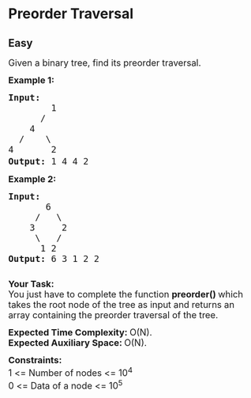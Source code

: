 # Preorder Traversal
## Easy
<div class="problems_problem_content__Xm_eO"><p><span style="font-size:18px">Given a&nbsp;binary tree, find&nbsp;its&nbsp;preorder traversal.</span></p>

<p><span style="font-size:18px"><strong>Example 1:</strong></span></p>

<pre><span style="font-size:18px"><strong>Input:</strong>
&nbsp; &nbsp; &nbsp; &nbsp; 1 &nbsp; &nbsp; &nbsp;
      /&nbsp; &nbsp; &nbsp; &nbsp; &nbsp; 
    4 &nbsp; &nbsp;
  /&nbsp; &nbsp; \ &nbsp; 
4&nbsp; &nbsp; &nbsp; &nbsp;2
<strong>Output: </strong>1 4 4 2</span><span style="font-size:22px">&nbsp;</span>
</pre>

<p><span style="font-size:18px"><strong>Example 2:</strong></span></p>

<pre><span style="font-size:18px"><strong>Input:</strong>
       6
&nbsp;    /   \
&nbsp;   3     2
&nbsp;    \   / 
&nbsp;     1 2
<strong>Output: </strong>6 3 1 2 2&nbsp;</span>

</pre>

<p><span style="font-size:18px"><strong>Your Task:</strong><br>
You just have to complete the function <strong>preorder() </strong>which takes the root node of the tree as input and returns an array containing the preorder traversal of the tree.</span></p>

<p><span style="font-size:18px"><strong>Expected Time Complexity:&nbsp;</strong>O(N).<br>
<strong>Expected Auxiliary Space:&nbsp;</strong>O(N).</span></p>

<p><span style="font-size:18px"><strong>Constraints:</strong><br>
1 &lt;= Number of nodes &lt;= 10<sup>4</sup><br>
0 &lt;= Data of a node &lt;= 10<sup>5</sup></span></p>
</div>
